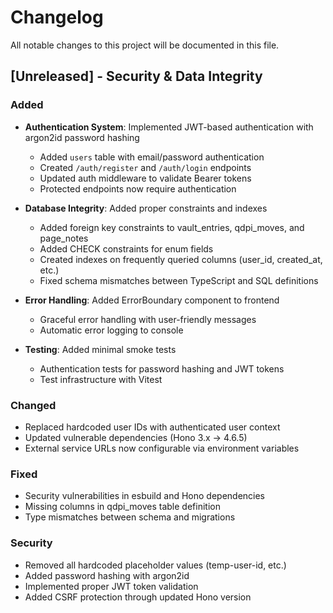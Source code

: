 # Changelog

All notable changes to this project will be documented in this file.

## [Unreleased] - Security & Data Integrity

### Added
- **Authentication System**: Implemented JWT-based authentication with argon2id password hashing
  - Added `users` table with email/password authentication
  - Created `/auth/register` and `/auth/login` endpoints
  - Updated auth middleware to validate Bearer tokens
  - Protected endpoints now require authentication

- **Database Integrity**: Added proper constraints and indexes
  - Added foreign key constraints to vault_entries, qdpi_moves, and page_notes
  - Added CHECK constraints for enum fields
  - Created indexes on frequently queried columns (user_id, created_at, etc.)
  - Fixed schema mismatches between TypeScript and SQL definitions

- **Error Handling**: Added ErrorBoundary component to frontend
  - Graceful error handling with user-friendly messages
  - Automatic error logging to console

- **Testing**: Added minimal smoke tests
  - Authentication tests for password hashing and JWT tokens
  - Test infrastructure with Vitest

### Changed
- Replaced hardcoded user IDs with authenticated user context
- Updated vulnerable dependencies (Hono 3.x → 4.6.5)
- External service URLs now configurable via environment variables

### Fixed
- Security vulnerabilities in esbuild and Hono dependencies
- Missing columns in qdpi_moves table definition
- Type mismatches between schema and migrations

### Security
- Removed all hardcoded placeholder values (temp-user-id, etc.)
- Added password hashing with argon2id
- Implemented proper JWT token validation
- Added CSRF protection through updated Hono version